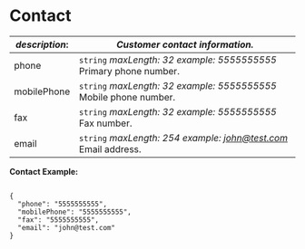 
# Contact

| *description*: | *Customer contact information.*|
|----|----|
| phone |    ``` string ```   *maxLength: 32 example: 5555555555* Primary phone number.|
| mobilePhone |    ``` string ```   *maxLength: 32 example: 5555555555* Mobile phone number.|
| fax |    ``` string ```   *maxLength: 32 example: 5555555555* Fax number.|
| email |    ``` string ```   *maxLength: 254 example: john@test.com* Email address.|

**Contact Example:**

```{r}

{
  "phone": "5555555555",
  "mobilePhone": "5555555555",
  "fax": "5555555555",
  "email": "john@test.com"
}
```




